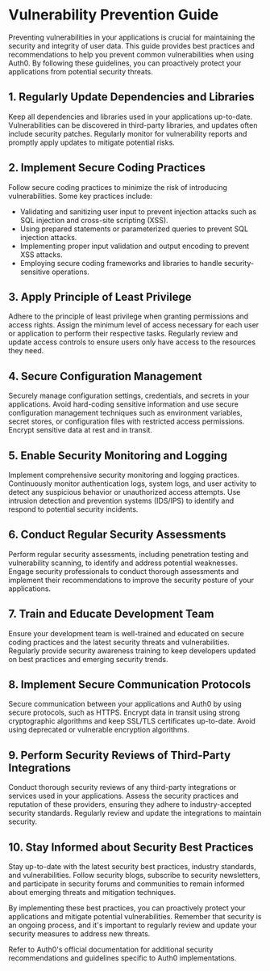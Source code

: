 # Vulnerability Prevention Guide

Preventing vulnerabilities in your applications is crucial for maintaining the security and integrity of user data. This guide provides best practices and recommendations to help you prevent common vulnerabilities when using Auth0. By following these guidelines, you can proactively protect your applications from potential security threats.

## 1. Regularly Update Dependencies and Libraries

Keep all dependencies and libraries used in your applications up-to-date. Vulnerabilities can be discovered in third-party libraries, and updates often include security patches. Regularly monitor for vulnerability reports and promptly apply updates to mitigate potential risks.

## 2. Implement Secure Coding Practices

Follow secure coding practices to minimize the risk of introducing vulnerabilities. Some key practices include:

- Validating and sanitizing user input to prevent injection attacks such as SQL injection and cross-site scripting (XSS).
- Using prepared statements or parameterized queries to prevent SQL injection attacks.
- Implementing proper input validation and output encoding to prevent XSS attacks.
- Employing secure coding frameworks and libraries to handle security-sensitive operations.

## 3. Apply Principle of Least Privilege

Adhere to the principle of least privilege when granting permissions and access rights. Assign the minimum level of access necessary for each user or application to perform their respective tasks. Regularly review and update access controls to ensure users only have access to the resources they need.

## 4. Secure Configuration Management

Securely manage configuration settings, credentials, and secrets in your applications. Avoid hard-coding sensitive information and use secure configuration management techniques such as environment variables, secret stores, or configuration files with restricted access permissions. Encrypt sensitive data at rest and in transit.

## 5. Enable Security Monitoring and Logging

Implement comprehensive security monitoring and logging practices. Continuously monitor authentication logs, system logs, and user activity to detect any suspicious behavior or unauthorized access attempts. Use intrusion detection and prevention systems (IDS/IPS) to identify and respond to potential security incidents.

## 6. Conduct Regular Security Assessments

Perform regular security assessments, including penetration testing and vulnerability scanning, to identify and address potential weaknesses. Engage security professionals to conduct thorough assessments and implement their recommendations to improve the security posture of your applications.

## 7. Train and Educate Development Team

Ensure your development team is well-trained and educated on secure coding practices and the latest security threats and vulnerabilities. Regularly provide security awareness training to keep developers updated on best practices and emerging security trends.

## 8. Implement Secure Communication Protocols

Secure communication between your applications and Auth0 by using secure protocols, such as HTTPS. Encrypt data in transit using strong cryptographic algorithms and keep SSL/TLS certificates up-to-date. Avoid using deprecated or vulnerable encryption algorithms.

## 9. Perform Security Reviews of Third-Party Integrations

Conduct thorough security reviews of any third-party integrations or services used in your applications. Assess the security practices and reputation of these providers, ensuring they adhere to industry-accepted security standards. Regularly review and update the integrations to maintain security.

## 10. Stay Informed about Security Best Practices

Stay up-to-date with the latest security best practices, industry standards, and vulnerabilities. Follow security blogs, subscribe to security newsletters, and participate in security forums and communities to remain informed about emerging threats and mitigation techniques.

By implementing these best practices, you can proactively protect your applications and mitigate potential vulnerabilities. Remember that security is an ongoing process, and it's important to regularly review and update your security measures to address new threats.

Refer to Auth0's official documentation for additional security recommendations and guidelines specific to Auth0 implementations.

